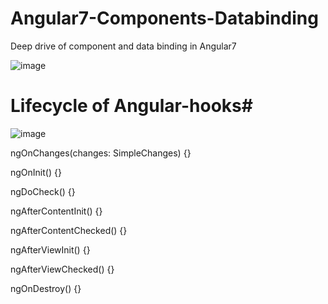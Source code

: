 # Angular7-Components-Databinding
Deep drive of component and data binding in Angular7

![image](https://user-images.githubusercontent.com/9930400/53233794-386a1400-36b4-11e9-85b1-502afcfe1da0.png)

# Lifecycle of Angular-hooks#


![image](https://user-images.githubusercontent.com/9930400/53487672-2fad7f80-3ab2-11e9-8bf4-fbe40b1ce91c.png)


 ngOnChanges(changes: SimpleChanges) {}

  ngOnInit() {}

  ngDoCheck() {}

  ngAfterContentInit() {}

  ngAfterContentChecked() {}

  ngAfterViewInit() {}

  ngAfterViewChecked() {}

  ngOnDestroy() {}
